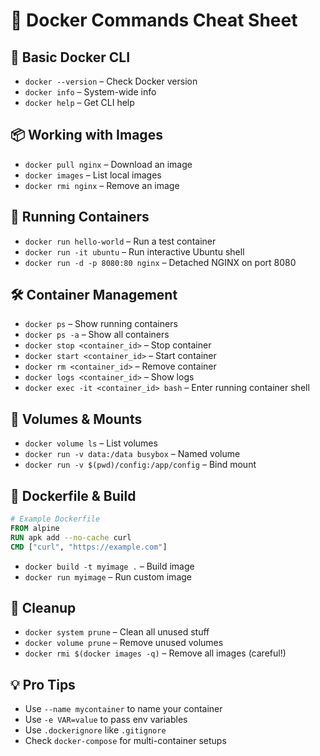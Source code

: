 # 🐳 Docker Commands Cheat Sheet

## 🧱 Basic Docker CLI
- `docker --version` – Check Docker version
- `docker info` – System-wide info
- `docker help` – Get CLI help

## 📦 Working with Images
- `docker pull nginx` – Download an image
- `docker images` – List local images
- `docker rmi nginx` – Remove an image

## 🚀 Running Containers
- `docker run hello-world` – Run a test container
- `docker run -it ubuntu` – Run interactive Ubuntu shell
- `docker run -d -p 8080:80 nginx` – Detached NGINX on port 8080

## 🛠️ Container Management
- `docker ps` – Show running containers
- `docker ps -a` – Show all containers
- `docker stop <container_id>` – Stop container
- `docker start <container_id>` – Start container
- `docker rm <container_id>` – Remove container
- `docker logs <container_id>` – Show logs
- `docker exec -it <container_id> bash` – Enter running container shell

## 📁 Volumes & Mounts
- `docker volume ls` – List volumes
- `docker run -v data:/data busybox` – Named volume
- `docker run -v $(pwd)/config:/app/config` – Bind mount

## 🧪 Dockerfile & Build
```dockerfile
# Example Dockerfile
FROM alpine
RUN apk add --no-cache curl
CMD ["curl", "https://example.com"]
```
- `docker build -t myimage .` – Build image
- `docker run myimage` – Run custom image

## 🧹 Cleanup
- `docker system prune` – Clean all unused stuff
- `docker volume prune` – Remove unused volumes
- `docker rmi $(docker images -q)` – Remove all images (careful!)

## 💡 Pro Tips
- Use `--name mycontainer` to name your container
- Use `-e VAR=value` to pass env variables
- Use `.dockerignore` like `.gitignore`
- Check `docker-compose` for multi-container setups
